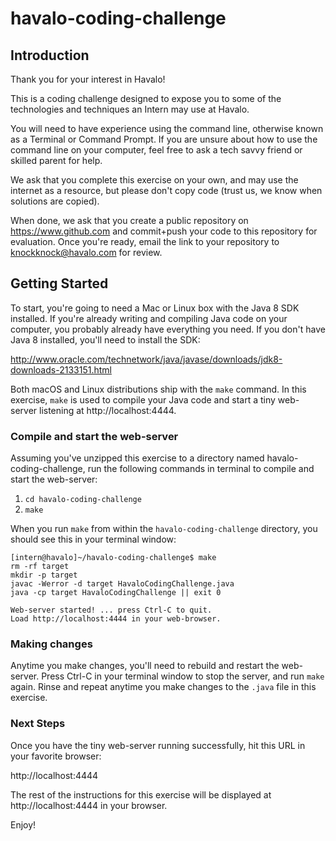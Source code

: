 # havalo-coding-challenge

## Introduction

Thank you for your interest in Havalo!

This is a coding challenge designed to expose you to some of the technologies and techniques an Intern may use at Havalo.

You will need to have experience using the command line, otherwise known as a Terminal or Command Prompt. If you are unsure about how to use the command line on your computer, feel free to ask a tech savvy friend or skilled parent for help.

We ask that you complete this exercise on your own, and may use the internet as a resource, but please don't copy code (trust us, we know when solutions are copied). 

When done, we ask that you create a public repository on https://www.github.com and commit+push your code to this repository for evaluation.  Once you're ready, email the link to your repository to knockknock@havalo.com for review.

## Getting Started

To start, you're going to need a Mac or Linux box with the Java 8 SDK installed.  If you're already writing and compiling Java code on your computer, you probably already have everything you need.  If you don't have Java 8 installed, you'll need to install the SDK:

http://www.oracle.com/technetwork/java/javase/downloads/jdk8-downloads-2133151.html

Both macOS and Linux distributions ship with the `make` command.  In this exercise, `make` is used to compile your Java code and start a tiny web-server listening at http://localhost:4444.

### Compile and start the web-server

Assuming you've unzipped this exercise to a directory named havalo-coding-challenge, run the following commands in terminal to compile and start the web-server:

1. `cd havalo-coding-challenge`
2. `make`

When you run `make` from within the `havalo-coding-challenge` directory, you should see this in your terminal window:

```
[intern@havalo]~/havalo-coding-challenge$ make
rm -rf target
mkdir -p target
javac -Werror -d target HavaloCodingChallenge.java
java -cp target HavaloCodingChallenge || exit 0

Web-server started! ... press Ctrl-C to quit.
Load http://localhost:4444 in your web-browser.
```

### Making changes

Anytime you make changes, you'll need to rebuild and restart the web-server.  Press Ctrl-C in your terminal window to stop the server, and run `make` again.  Rinse and repeat anytime you make changes to the `.java` file in this exercise.

### Next Steps

Once you have the tiny web-server running successfully, hit this URL in your favorite browser:

http://localhost:4444

The rest of the instructions for this exercise will be displayed at http://localhost:4444 in your browser.

Enjoy!
